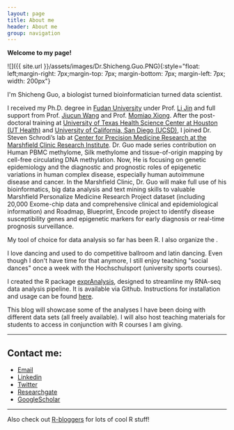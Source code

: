 ```yaml
---
layout: page
title: About me
header: About me
group: navigation
---
```


**Welcome to my page!**

![]({{ site.url }}/assets/images/Dr.Shicheng.Guo.PNG){:style="float: left;margin-right: 7px;margin-top: 7px; margin-bottom: 7px; margin-left: 7px; width: 200px"}

I'm Shicheng Guo, a biologist turned bioinformatician turned data scientist. 

I received my Ph.D. degree in [Fudan University](https://en.wikipedia.org/wiki/Fudan_University) under Prof. [Li Jin](https://en.wikipedia.org/wiki/Jin_Li) and full support from Prof. [Jiucun Wang](http://hupi.fudan.edu.cn/en/people/jiucunwang) and Prof. [Momiao Xiong](https://sph.uth.edu/research/centers/hgc/xiong/). After the post-doctoral training at [University of Texas Health Science Center at Houston (UT Health)](https://en.wikipedia.org/wiki/University_of_Texas_Health_Science_Center_at_Houston) and [University of California, San Diego (UCSD)](https://en.wikipedia.org/wiki/University_of_California,_San_Diego), I joined Dr. Steven Schrodi’s lab at [Center for Precision Medicine Research at the Marshfield Clinic Research Institute](https://www.marshfieldresearch.org/profiles/14795). Dr. Guo made series contribution on Human PBMC methylome, Silk methylome and tissue-of-origin mapping by cell-free circulating DNA methylation. Now, He is focusing on genetic epidemiology and the diagnostic and prognostic roles of epigenetic variations in human complex disease, especially human autoimmune disease and cancer. In the Marshfield Clinic, Dr. Guo will make full use of his bioinformatics, big data analysis and text mining skills to valuable Marshfield Personalize Medicine Research Project dataset (including 20,000 Exome-chip data and comprehensive clinical and epidemiological information) and Roadmap, Blueprint, Encode project to identify disease susceptibility genes and epigenetic markers for early diagnosis or real-time prognosis surveillance. 


My tool of choice for data analysis so far has been R. I also organize the . 


I love dancing and used to do competitive ballroom and latin dancing. Even though I don't have time for that anymore, I still enjoy teaching "social dances" once a week with the Hochschulsport (university sports courses).

I created the R package [exprAnalysis](https://github.com/ShirinG/exprAnalysis), designed to streamline my RNA-seq data analysis pipeline. It is available via Github. Instructions for installation and usage can be found [here](https://shiring.github.io/rna-seq/microarray/2016/09/28/exprAnalysis).

This blog will showcase some of the analyses I have been doing with different data sets (all freely available). I will also host teaching materials for students to access in conjunction with R courses I am giving.

---

## Contact me:
- [Email](mailto:Shihcheng.Guo@gmail.com)
- [Linkedin](https://www.linkedin.com/in/shicheng-guo-b5724925)
- [Twitter](https://twitter.com/ShichengGuo)
- [Researchgate](https://www.researchgate.net/profile/Shicheng_Guo)
- [GoogleScholar](https://scholar.google.com/citations?user=BixB4TsAAAAJ&hl=en)

-----

Also check out [R-bloggers](http://www.R-bloggers.com) for lots of cool R stuff!


